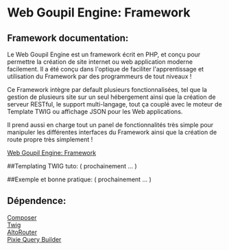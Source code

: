 # Web Goupil Engine: Framework

## Framework documentation:

Le Web Goupil Engine est un framework écrit en PHP, et conçu pour permettre la création de site internet ou web application moderne facilement. Il a été conçu dans l'optique de faciliter l'apprentissage et utilisation du Framework par des programmeurs de tout niveaux !

Ce Framework intègre par default plusieurs fonctionnalisées, tel que la gestion de plusieurs site sur un seul hébergement ainsi que la création de serveur RESTful, le support multi-langage, tout ça couplé avec le moteur de Template TWIG ou affichage JSON pour les Web applications.

Il prend aussi en charge tout un panel de fonctionnalités très simple pour manipuler les différentes interfaces du Framework ainsi que la création de route propre très simplement !


[Web Goupil Engine: Framework](https://github.com/Elrenardo/Web-Goupil-Engine/blob/master/doc/WGE.md)


##Templating TWIG tuto:
( prochainement ... )


##Exemple et bonne pratique:
( prochainement ... )

## Dépendence:
[ Composer ](https://getcomposer.org/)<br/>
[ Twig ](http://twig.sensiolabs.org/)<br/>
[ AltoRouter ](http://altorouter.com/)<br/>
[ Pixie Query Builder ](https://github.com/usmanhalalit/pixie)<br/>
